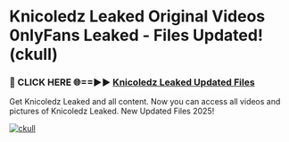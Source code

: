 # Knicoledz Leaked Original Videos 0nlyFans Leaked - Files Updated! (ckull)

<h3>🔴 CLICK HERE 🌐==►► <a href="https://tinyurl.com/x26r9saj" rel="nofollow">Knicoledz Leaked Updated Files</a></h3>

Get Knicoledz Leaked and all content. Now you can access all videos and pictures of Knicoledz Leaked. New Updated Files 2025!

[![ckull](https://i.imgur.com/LkgZPqh.gif)](https://tinyurl.com/x26r9saj)
